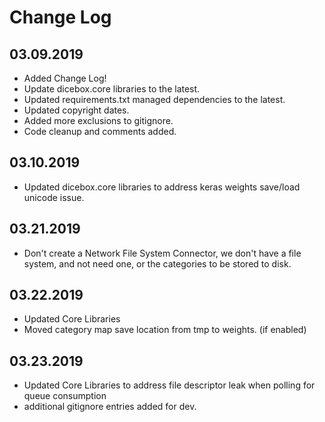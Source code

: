 Change Log
==========

03.09.2019
----------
* Added Change Log!
* Update dicebox.core libraries to the latest.
* Updated requirements.txt managed dependencies to the latest.
* Updated copyright dates.
* Added more exclusions to gitignore.
* Code cleanup and comments added.

03.10.2019
----------
* Updated dicebox.core libraries to address keras weights save/load unicode issue.

03.21.2019
----------
* Don't create a Network File System Connector, we don't have a file system, and not need one, or the categories to be stored to disk.

03.22.2019
----------
* Updated Core Libraries
* Moved category map save location from tmp to weights. (if enabled)

03.23.2019
----------
* Updated Core Libraries to address file descriptor leak when polling for queue consumption
* additional gitignore entries added for dev.
